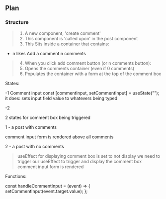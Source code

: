 ## Plan 

### Structure 

> 1. A new component, 'create comment'
> 2. This component is 'called upon' in the post component
> 3. This Sits inside a container that contains:
  * n likes     Add a comment    n comments 
> 4. When you click add comment button (or n comments button):
>1.   Opens the comments container (even if 0 comments)   
>2.   Populates the container with a form at the top of the comment box

States:

-1 Comment input
const [commentInput, setCommentInput] = useState("");
it does: sets input field value to whatevers being typed

-2

2 states for comment box being triggered

1 - a post with comments 

  comment input form is rendered above all comments

2 - a post with no comments 

  > useEffect for displaying comment box is set to not display 
  > we need to trigger our useEffect to trigger and display the comment box
  >  comment input form is rendered



Functions:

  const handleCommentInput = (event) => {
    setCommentInput(event.target.value);
  };